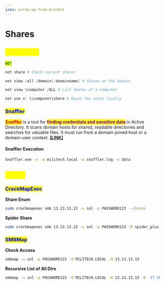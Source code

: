 ```yaml
---
icon: arrow-up-from-bracket
---
```


# Shares

## <mark style="color:yellow;">WINDOWS</mark>

<mark style="color:green;">**`NET`**</mark>

```powershell
net share # Check current shares

net view /all /domain[:domainname] # Shares on the domain

net view \computer /ALL # List shares of a computer

net use x: \\computer\share # Mount the share locally
```

### <mark style="color:blue;">Snaffler</mark>

<mark style="color:red;">**Snaffler**</mark> is a tool for <mark style="color:purple;">**finding credentials and sensitive data**</mark> in Active Directory. It scans domain hosts for shared, readable directories and searches for valuable files. It must run from a domain-joined host or a domain-user context. [**\[LINK\]**](https://github.com/SnaffCon/Snaffler)

#### **Snaffler Execution**

```bash
Snaffler.exe -s -d militech.local -o snaffler.log -v data
```

## <mark style="color:yellow;">LINUX</mark>

### <mark style="color:blue;">**CrackMapExec**</mark> <a href="#cme-2" id="cme-2"></a>

**Share Enum**

```bash
sudo crackmapexec smb 13.13.13.13 -u sol -p PASSWORD123 --shares
```

**Spider Share**

```bash
sudo crackmapexec smb 13.13.13.13 -u sol -p PASSWORD123 -M spider_plus --share 'Agent Shares'
```

### <mark style="color:blue;">SMBMap</mark> <a href="#smbmap" id="smbmap"></a>

**Check Access**

```bash
smbmap -u sol -p PASSWORD123 -d MILITECH.LOCAL -H 13.13.13.13
```

**Recursive List of All Dirs**

```bash
smbmap -u sol -p PASSWORD123 -d MILITECH.LOCAL -H 13.13.13.13 -R 'IT Shares' --dir-only
```
